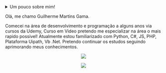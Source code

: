  <details>
 <summary>Um pouco sobre mim!
  
 Olá, me chamo Guilherme Martins Gama.
  
 Comecei na área de desenvolvimento e programação a alguns anos via cursos da Udemy, Curso em Video pretendo me especializar na área o mais rapido possivel!
  Atualmente estou familiarizado com Python, C#, JS, PHP, Plataforma Uipath, Vb .Net. Pretendo continuar os estudos seguindo aprimorando meus conhecimentos.
<!---
guilhermemtgama/guilhermemtgama is a ✨ special ✨ repository because its `README.md` (this file) appears on your GitHub profile.
You can click the Preview link to take a look at your changes.
--->

<p align="center">
  <a href="https://skillicons.dev">
    <img src="https://skillicons.dev/icons?i=python,js,nodejs,vscode,git,c#,uipath" />
  </a>
</p>
  
<div align="center"> 
   
  <a href="https://www.linkedin.com/in/guilherme-martins-a4040b199/" target="_blank"><img src="https://img.shields.io/badge/-LinkedIn-%230077B5?style=for-the-badge&logo=linkedin&logoColor=white" target="_blank"></a>
  
</div>
